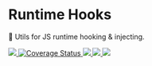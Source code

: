 # Runtime Hooks
🔗 Utils for JS runtime hooking & injecting.

<p>
  <a href="https://travis-ci.org/gaoding-inc/runtime-hooks">
    <img src="https://travis-ci.org/gaoding-inc/runtime-hooks.svg?branch=master"/>
  </a>
  <a href='https://coveralls.io/github/gaoding-inc/runtime-hooks?branch=master'>
    <img src='https://coveralls.io/repos/github/gaoding-inc/runtime-hooks/badge.svg?branch=master' alt='Coverage Status'/>
  </a>
  <a href="https://unpkg.com/runtime-hooks/hooks.js">
    <img src="http://img.badgesize.io/https://unpkg.com/runtime-hooks/hooks.js?compression=gzip&amp;label=size&amp;maxAge=300"/>
  </a>
  <a href="https://standardjs.com">
    <img src="https://img.shields.io/badge/code_style-standard-brightgreen.svg"/>
  </a>
  <a href="./package.json">
    <img src="https://img.shields.io/npm/v/runtime-hooks.svg?maxAge=300&label=version&colorB=007ec6&maxAge=300"/>
  </a>
</p>
